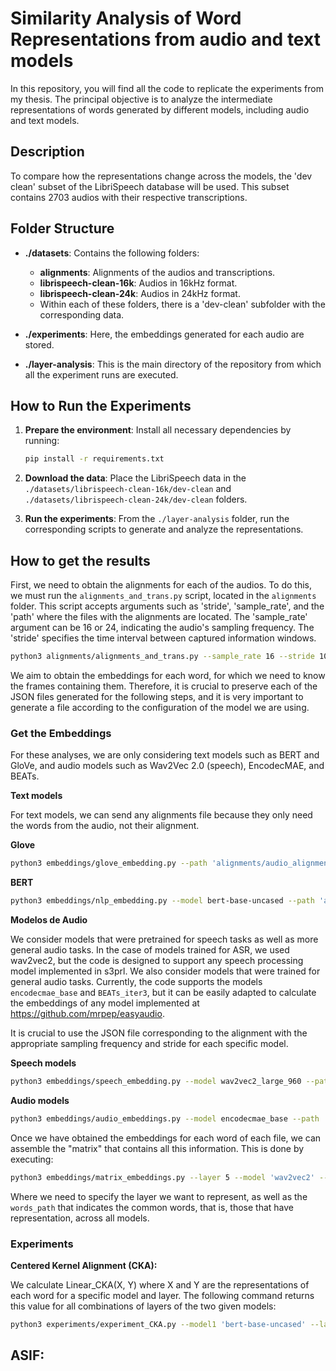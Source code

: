 # Similarity Analysis of Word Representations from audio and text models

In this repository, you will find all the code to replicate the experiments from my thesis. The principal objective is to analyze the intermediate representations of words generated by different models, including audio and text models.

## Description

To compare how the representations change across the models, the 'dev clean' subset of the LibriSpeech database will be used. This subset contains 2703 audios with their respective transcriptions.

## Folder Structure

- **./datasets**: Contains the following folders:
  - **alignments**: Alignments of the audios and transcriptions.
  - **librispeech-clean-16k**: Audios in 16kHz format.
  - **librispeech-clean-24k**: Audios in 24kHz format.
  - Within each of these folders, there is a 'dev-clean' subfolder with the corresponding data.

- **./experiments**: Here, the embeddings generated for each audio are stored.

- **./layer-analysis**: This is the main directory of the repository from which all the experiment runs are executed.

## How to Run the Experiments

1. **Prepare the environment**: Install all necessary dependencies by running:
    ```bash
    pip install -r requirements.txt
    ```
2. **Download the data**: Place the LibriSpeech data in the `./datasets/librispeech-clean-16k/dev-clean` and `./datasets/librispeech-clean-24k/dev-clean` folders.

3. **Run the experiments**: From the `./layer-analysis` folder, run the corresponding scripts to generate and analyze the representations.

## How to get the results

First, we need to obtain the alignments for each of the audios. To do this, we must run the `alignments_and_trans.py` script, located in the `alignments` folder. This script accepts arguments such as 'stride', 'sample_rate', and the 'path' where the files with the alignments are located. The 'sample_rate' argument can be 16 or 24, indicating the audio's sampling frequency. The 'stride' specifies the time interval between captured information windows.

```bash
python3 alignments/alignments_and_trans.py --sample_rate 16 --stride 10 --path '../datasets/alignments'
```

We aim to obtain the embeddings for each word, for which we need to know the frames containing them. Therefore, it is crucial to preserve each of the JSON files generated for the following steps, and it is very important to generate a file according to the configuration of the model we are using.


### Get the Embeddings

For these analyses, we are only considering text models such as BERT and GloVe, and audio models such as Wav2Vec 2.0 (speech), EncodecMAE, and BEATs.

**Text models**

For text models, we can send any alignments file because they only need the words from the audio, not their alignment.

**Glove**

```bash
python3 embeddings/glove_embedding.py --path 'alignments/audio_alignments_20_16.json'
```

**BERT**

```bash
python3 embeddings/nlp_embedding.py --model bert-base-uncased --path 'alignments/audio_alignments_20_16.json' --device 'cuda'
```

**Modelos de Audio**

We consider models that were pretrained for speech tasks as well as more general audio tasks. In the case of models trained for ASR, we used wav2vec2, but the code is designed to support any speech processing model implemented in s3prl. 
We also consider models that were trained for general audio tasks. Currently, the code supports the models `encodecmae_base` and `BEATs_iter3`, but it can be easily adapted to calculate the embeddings of any model implemented at https://github.com/mrpep/easyaudio. 

It is crucial to use the JSON file corresponding to the alignment with the appropriate sampling frequency and stride for each specific model.

**Speech models**

```bash
python3 embeddings/speech_embedding.py --model wav2vec2_large_960 --path 'alignments/audio_alignments_20_16.json' --device 'cuda'
```

**Audio models**

```bash
python3 embeddings/audio_embeddings.py --model encodecmae_base --path 'alignments/audio_alignments_13.33_24.json' --device 'cuda'
```

Once we have obtained the embeddings for each word of each file, we can assemble the "matrix" that contains all this information. This is done by executing:

```bash
python3 embeddings/matrix_embeddings.py --layer 5 --model 'wav2vec2' --words_path 'words_in_order1.json'
``` 

Where we need to specify the layer we want to represent, as well as the `words_path` that indicates the common words, that is, those that have representation, across all models.

### Experiments


**Centered Kernel Alignment (CKA):**

We calculate Linear_CKA(X, Y) where X and Y are the representations of each word for a specific model and layer. The following command returns this value for all combinations of layers of the two given models:

```bash
python3 experiments/experiment_CKA.py --model1 'bert-base-uncased' --layer1 12 --model2 'wav2vec2_large_960' --layer2 24
``` 

## ASIF: